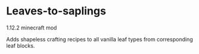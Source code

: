 # Leaves-to-saplings
 1.12.2 minecraft mod
 
 Adds shapeless crafting recipes to all vanilla leaf types from corresponding leaf blocks.
 
